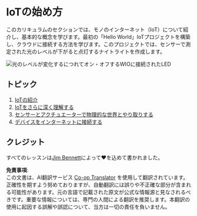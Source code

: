 <!--
CO_OP_TRANSLATOR_METADATA:
{
  "original_hash": "e2b1b891b08ef7633d285547fbe73290",
  "translation_date": "2025-08-24T22:59:40+00:00",
  "source_file": "1-getting-started/README.md",
  "language_code": "ja"
}
-->
# IoTの始め方

このカリキュラムのセクションでは、モノのインターネット（IoT）について紹介し、基本的な概念を学びます。最初の「Hello World」IoTプロジェクトを構築し、クラウドに接続する方法を学びます。このプロジェクトでは、センサーで測定された光のレベルが下がると点灯するナイトライトを作成します。

![光のレベルが変化するにつれてオン・オフするWIOに接続されたLED](../../../images/wio-running-assignment-1-1.gif)

## トピック

1. [IoTの紹介](lessons/1-introduction-to-iot/README.md)
1. [IoTをさらに深く理解する](lessons/2-deeper-dive/README.md)
1. [センサーとアクチュエーターで物理的な世界とやり取りする](lessons/3-sensors-and-actuators/README.md)
1. [デバイスをインターネットに接続する](lessons/4-connect-internet/README.md)

## クレジット

すべてのレッスンは[Jim Bennett](https://GitHub.com/JimBobBennett)によって♥️を込めて書かれました。

**免責事項**:  
この文書は、AI翻訳サービス [Co-op Translator](https://github.com/Azure/co-op-translator) を使用して翻訳されています。正確性を期すよう努めておりますが、自動翻訳には誤りや不正確な部分が含まれる可能性があります。元の言語で記載された原文が公式な情報源と見なされるべきです。重要な情報については、専門の人間による翻訳を推奨します。本翻訳の使用に起因する誤解や誤認について、当方は一切の責任を負いません。